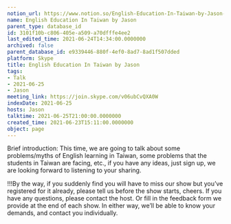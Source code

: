```yaml
---
notion_url: https://www.notion.so/English-Education-In-Taiwan-by-Jason-3101f10bc806405ea509a70dfffe4ee2
name: English Education In Taiwan by Jason
parent_type: database_id
id: 3101f10b-c806-405e-a509-a70dfffe4ee2
last_edited_time: 2021-06-24T14:34:00.0000000
archived: false
parent_database_id: e9339446-880f-4ef0-8ad7-8ad1f507dded
platform: Skype
title: English Education In Taiwan by Jason
tags:
- Talk
- 2021-06-25
- Jason
meeting_link: https://join.skype.com/v06ubCvQXA0W
indexDate: 2021-06-25
hosts: Jason
talktime: 2021-06-25T21:00:00.0000000
created_time: 2021-06-23T15:11:00.0000000
object: page
---
```




Brief introduction: This time, we are going to talk about some problems/myths of English learning in Taiwan, some problems that the students in Taiwan are facing, etc., if you have any ideas, just sign up, we are looking forward to listening to your sharing.

!!!By the way, if you suddenly find you will have to miss our show but you’ve registered for it already, please tell us before the show starts, cheers.
If you have any questions, please contact the host. Or fill in the feedback form we provide at the end of each show. In either way, we’ll be able to know your demands, and contact you individually.

